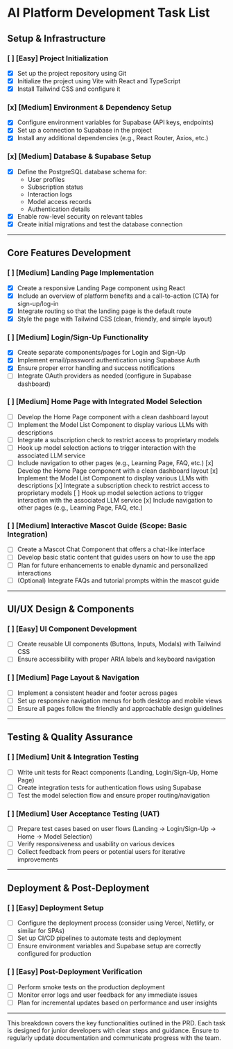 # AI Platform Development Task List

## Setup & Infrastructure

### [ ] **[Easy]** Project Initialization
- [x] Set up the project repository using Git
- [x] Initialize the project using Vite with React and TypeScript
- [x] Install Tailwind CSS and configure it

### [x] **[Medium]** Environment & Dependency Setup
- [x] Configure environment variables for Supabase (API keys, endpoints)
- [x] Set up a connection to Supabase in the project
- [x] Install any additional dependencies (e.g., React Router, Axios, etc.)

### [x] **[Medium]** Database & Supabase Setup
- [x] Define the PostgreSQL database schema for:
  - User profiles
  - Subscription status
  - Interaction logs
  - Model access records
  - Authentication details
- [x] Enable row-level security on relevant tables
- [x] Create initial migrations and test the database connection

---

## Core Features Development

### [ ] **[Medium]** Landing Page Implementation
- [x] Create a responsive Landing Page component using React
- [x] Include an overview of platform benefits and a call-to-action (CTA) for sign-up/log-in
- [x] Integrate routing so that the landing page is the default route
- [x] Style the page with Tailwind CSS (clean, friendly, and simple layout)

### [ ] **[Medium]** Login/Sign-Up Functionality
- [x] Create separate components/pages for Login and Sign-Up
- [x] Implement email/password authentication using Supabase Auth
- [x] Ensure proper error handling and success notifications
- [ ] Integrate OAuth providers as needed (configure in Supabase dashboard)

### [ ] **[Medium]** Home Page with Integrated Model Selection
- [ ] Develop the Home Page component with a clean dashboard layout
- [ ] Implement the Model List Component to display various LLMs with descriptions
- [ ] Integrate a subscription check to restrict access to proprietary models
- [ ] Hook up model selection actions to trigger interaction with the associated LLM service
- [ ] Include navigation to other pages (e.g., Learning Page, FAQ, etc.)
 [x] Develop the Home Page component with a clean dashboard layout
 [x] Implement the Model List Component to display various LLMs with descriptions
 [x] Integrate a subscription check to restrict access to proprietary models
 [ ] Hook up model selection actions to trigger interaction with the associated LLM service
 [x] Include navigation to other pages (e.g., Learning Page, FAQ, etc.)

### [ ] **[Medium]** Interactive Mascot Guide (Scope: Basic Integration)
- [ ] Create a Mascot Chat Component that offers a chat-like interface
- [ ] Develop basic static content that guides users on how to use the app
- [ ] Plan for future enhancements to enable dynamic and personalized interactions
- [ ] (Optional) Integrate FAQs and tutorial prompts within the mascot guide

---

## UI/UX Design & Components

### [ ] **[Easy]** UI Component Development
- [ ] Create reusable UI components (Buttons, Inputs, Modals) with Tailwind CSS
- [ ] Ensure accessibility with proper ARIA labels and keyboard navigation

### [ ] **[Medium]** Page Layout & Navigation
- [ ] Implement a consistent header and footer across pages
- [ ] Set up responsive navigation menus for both desktop and mobile views
- [ ] Ensure all pages follow the friendly and approachable design guidelines

---

## Testing & Quality Assurance

### [ ] **[Medium]** Unit & Integration Testing
- [ ] Write unit tests for React components (Landing, Login/Sign-Up, Home Page)
- [ ] Create integration tests for authentication flows using Supabase
- [ ] Test the model selection flow and ensure proper routing/navigation

### [ ] **[Medium]** User Acceptance Testing (UAT)
- [ ] Prepare test cases based on user flows (Landing → Login/Sign-Up → Home → Model Selection)
- [ ] Verify responsiveness and usability on various devices
- [ ] Collect feedback from peers or potential users for iterative improvements

---

## Deployment & Post-Deployment

### [ ] **[Easy]** Deployment Setup
- [ ] Configure the deployment process (consider using Vercel, Netlify, or similar for SPAs)
- [ ] Set up CI/CD pipelines to automate tests and deployment
- [ ] Ensure environment variables and Supabase setup are correctly configured for production

### [ ] **[Easy]** Post-Deployment Verification
- [ ] Perform smoke tests on the production deployment
- [ ] Monitor error logs and user feedback for any immediate issues
- [ ] Plan for incremental updates based on performance and user insights

---

This breakdown covers the key functionalities outlined in the PRD. Each task is designed for junior developers with clear steps and guidance. Ensure to regularly update documentation and communicate progress with the team.